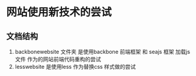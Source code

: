 ﻿网站使用新技术的尝试
============



文档结构
-------------
1.  backbonewebsite 文件夹 是使用backbone 前端框架 和 seajs 框架 加载js 文件  作为的网站前端代码重构的尝试
2.  lesswebsite 是使用less 作为替换css 样式做的尝试

